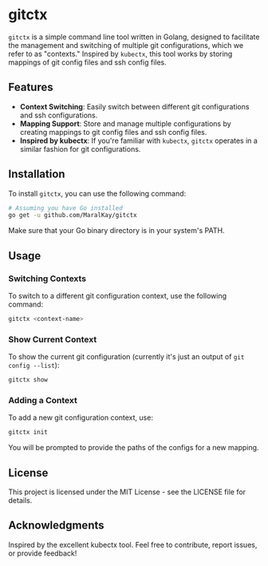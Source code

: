 # gitctx

`gitctx` is a simple command line tool written in Golang, designed to facilitate the management and switching of multiple git configurations, which we refer to as "contexts." Inspired by `kubectx`, this tool works by storing mappings of git config files and ssh config files.

## Features

- **Context Switching**: Easily switch between different git configurations and ssh configurations.
- **Mapping Support**: Store and manage multiple configurations by creating mappings to git config files and ssh config files.
- **Inspired by kubectx**: If you're familiar with `kubectx`, `gitctx` operates in a similar fashion for git configurations.

## Installation

To install `gitctx`, you can use the following command:

```bash
# Assuming you have Go installed
go get -u github.com/MaralKay/gitctx
```

Make sure that your Go binary directory is in your system's PATH.

## Usage
### Switching Contexts
To switch to a different git configuration context, use the following command:

```bash
gitctx <context-name>
```

### Show Current Context
To show the current git configuration (currently it's just an output of `git config --list`):
```bash
gitctx show
```

### Adding a Context
To add a new git configuration context, use:

```bash
gitctx init
```
You will be prompted to provide the paths of the configs for a new mapping.

## License
This project is licensed under the MIT License - see the LICENSE file for details.

## Acknowledgments
Inspired by the excellent kubectx tool.
Feel free to contribute, report issues, or provide feedback!
